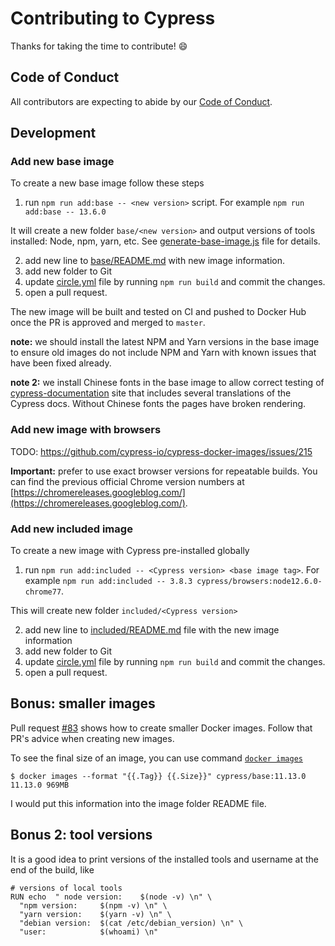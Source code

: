 # Contributing to Cypress

Thanks for taking the time to contribute! :smile:

## Code of Conduct

All contributors are expecting to abide by our [Code of Conduct](CODE_OF_CONDUCT.md).

## Development

### Add new base image

To create a new base image follow these steps

1. run `npm run add:base -- <new version>` script. For example `npm run add:base -- 13.6.0`

It will create a new folder `base/<new version>` and output versions of tools installed: Node, npm, yarn, etc. See [generate-base-image.js](generate-base-image.js) file for details.

2. add new line to [base/README.md](base/README.md) with new image information.
3. add new folder to Git
4. update [circle.yml](circle.yml) file by running `npm run build` and commit the changes.
4. open a pull request.

The new image will be built and tested on CI and pushed to Docker Hub once the PR is approved and merged to `master`.

**note:** we should install the latest NPM and Yarn versions in the base image to ensure old images do not include NPM and Yarn with known issues that have been fixed already.

**note 2:** we install Chinese fonts in the base image to allow correct testing of [cypress-documentation](https://github.com/cypress-io/cypress-documentation) site that includes several translations of the Cypress docs. Without Chinese fonts the pages have broken rendering.

### Add new image with browsers

TODO: https://github.com/cypress-io/cypress-docker-images/issues/215

**Important:** prefer to use exact browser versions for repeatable builds. You can find the previous official Chrome version numbers at [https://chromereleases.googleblog.com/](https://chromereleases.googleblog.com/).

### Add new included image

To create a new image with Cypress pre-installed globally

1. run `npm run add:included -- <Cypress version> <base image tag>`. For example `npm run add:included -- 3.8.3 cypress/browsers:node12.6.0-chrome77`.

This will create new folder `included/<Cypress version>`

2. add new line to [included/README.md](included/README.md) file with the new image information
3. add new folder to Git
4. update [circle.yml](circle.yml) file by running `npm run build` and commit the changes.
4. open a pull request.

## Bonus: smaller images

Pull request [#83](https://github.com/cypress-io/cypress-docker-images/pull/83) shows how to create smaller Docker images. Follow that PR's advice when creating new images.

To see the final size of an image, you can use command [`docker images`](https://docs.docker.com/engine/reference/commandline/images/)

```
$ docker images --format "{{.Tag}} {{.Size}}" cypress/base:11.13.0
11.13.0 969MB
```

I would put this information into the image folder README file.

## Bonus 2: tool versions

It is a good idea to print versions of the installed tools and username at the end of the build, like

```
# versions of local tools
RUN echo  " node version:    $(node -v) \n" \
  "npm version:     $(npm -v) \n" \
  "yarn version:    $(yarn -v) \n" \
  "debian version:  $(cat /etc/debian_version) \n" \
  "user:            $(whoami) \n"
```
